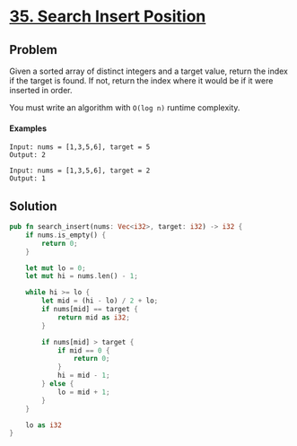 # [35. Search Insert Position](https://leetcode.com/problems/search-insert-position/)

## Problem

Given a sorted array of distinct integers and a target value, return the index
if the target is found. If not, return the index where it would be if it were
inserted in order.

You must write an algorithm with `O(log n)` runtime complexity.

#### Examples

```text
Input: nums = [1,3,5,6], target = 5
Output: 2
```

```text
Input: nums = [1,3,5,6], target = 2
Output: 1
```

## Solution

```rust
pub fn search_insert(nums: Vec<i32>, target: i32) -> i32 {
    if nums.is_empty() {
        return 0;
    }

    let mut lo = 0;
    let mut hi = nums.len() - 1;

    while hi >= lo {
        let mid = (hi - lo) / 2 + lo;
        if nums[mid] == target {
            return mid as i32;
        }

        if nums[mid] > target {
            if mid == 0 {
                return 0;
            }
            hi = mid - 1;
        } else {
            lo = mid + 1;
        }
    }

    lo as i32
}
```